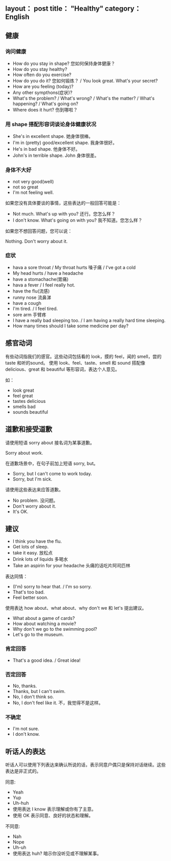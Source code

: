 layout： post
title： "Healthy"
category： English
---

## 健康

### 询问健康

- How do you stay in shape?   您如何保持身体健康？
- How do you stay healthy?
- How often do you exercise? 
- How do you do it? 您如何锻炼？ / You look great. What's your secret?
- How are you feeling (today)?
- Any other sympthons(症状)?
- What's the problem? / What's wrong? / What's the matter? / What's happening? / What's going on?
- Where does it hurt? 伤到哪啦？

### 用 shape 搭配形容词谈论身体健康状况

- She's in excellent shape.   她身体很棒。
- I'm in (pretty) good/excellent shape.  我身体很好。
- He's in bad shape.  他身体不好。
- John's in terrible shape.   John 身体很差。

### 身体不大好

- not very good(well)
- not so great
- I'm not feeling well.

如果您没有具体要谈的事情，这些表达的一般回答可能是：

- Not much. What's up with you? 还行。您怎么样？
- I don't know. What's going on with you? 我不知道。您怎么样？

如果您不想回答问题，您可以说：

Nothing. Don't worry about it.

### 症状

- hava a sore throat / My throat hurts 嗓子痛 / I've got a cold
- My head hurts / have a headache
- have a stomachache(胃痛)
- hava a fever / I feel really hot.
- have the flu(流感)
- runny nose 流鼻涕
- have a cough
- I'm tired. / I feel tired.
- sore arm 手臂疼
- I have a really bad sleeping too. / I am having a really hard time sleeping.
- How many times should I take some medicine per day?

## 感官动词

有些动词指我们的感官。这些动词包括看的 look，摸的 feel，闻的 smell，尝的 taste 和听的sound。 使用 look、feel、taste、smell 和 sound 搭配像delicious、great 和 beautiful 等形容词，表达个人意见。

如：

- look great     
- feel great      
- tastes delicious
- smells bad     
- sounds beautiful

## 道歉和接受道歉

请使用短语 sorry about 接名词为某事道歉。

Sorry about work.

在道歉场景中，在句子前加上短语 sorry, but。

- Sorry, but I can't come to work today.
- Sorry, but I'm sick.


请使用这些表达来应答道歉。

- No problem. 没问题。
- Don't worry about it. 
- It's OK.

## 建议

- I think you have the flu.
- Get lots of sleep.
- take it easy. 放松点
- Drink lots of liquids 多喝水
- Take an aspirin for your headache 头痛的话吃片阿司匹林

表达同情：

- (I'm) sorry to hear that. / I'm so sorry.
- That's too bad.   
- Feel better soon.

使用表达 how about、what about、why don't we 和 let's 提出建议。

- What about a game of cards?
- How about watching a movie?
- Why don't we go to the swimming pool?
- Let's go to the museum. 

### 肯定回答

- That's a good idea. / Great idea!

### 否定回答

- No, thanks.
- Thanks, but I can't swim.
- No, I don't think so.
- No, I don't feel like it. 不，我觉得不是这样。

### 不确定

- I'm not sure.
- I don't know.   

## 听话人的表达

听话人可以使用下列表达来确认所说的话，表示同意户偶只是保持对话继续。这些表达是非正式的。

同意:

- Yeah
- Yup
- Uh-huh
- 使用表达 I know 表示理解或你有了主意。
- 使用 OK 表示同意、良好的状态和理解。

不同意:

- Nah
- Nope
- Uh-uh
- 使用表达 huh? 暗示你没听见或不理解某事。
